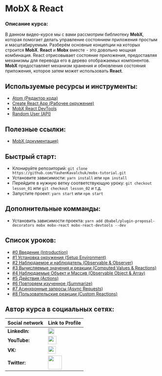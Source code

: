 #  MobX & React

### Описание курса:
В данном видео-курсе мы с вами рассмотрим библиотеку **MobX**, которая помогает делать управление состоянием приложения простым и масштабируемым. Разберём основные концепции на которых строится **MobX**. **React** и **Mobx** вместе  - это довольно  мощная комбинация. React отрисовывает состояние приложения, предоставляя механизмы для перевода его в дерево отображаемых компонентов. **MobX** предоставляет механизм хранения и обновления состояния приложения, которое затем может использовать **React**.

## Используемые ресурсы и инструменты:
- [Atom (Редактор кода)](https://atom.io/)
- [Create React App (Рабочее окружение)](https://github.com/facebook/create-react-app)
- [MobX React DevTools](https://github.com/mobxjs/mobx-react-devtools)
- [Random User (API)](https://randomuser.me)

## Полезные ссылки:
- [MobX (документация)](https://mobx.js.org/)

## Быстрый старт:
- Клонируйте репозиторий: `git clone https://github.com/YauhenKavalchuk/mobx-tutorial.git`
- Установите зависимости: `yarn install` или `npm install`
- Перейдите в нужную ветку соответствующую уроку: `git checkout lesson_01` или `git checkout lesson_02` и т.д.
- Запустите проект: `yarn start` или `npm start`

## Дополнительные комманды:
- Установить зависимости проекта:
`yarn add @babel/plugin-proposal-decorators mobx mobx-react mobx-react-devtools --dev`

## Список уроков:
- [#0 Введение (Introduction)](https://youtu.be/SKy3vXLh8A8)
- [#1 Установка окружения (Setup Environment​)](https://youtu.be/XLo987DV4uk)
- [#2 Наблюдаемое и наблюдатель (Observable & Observer)](https://youtu.be/B1Np7xzLG4o)
- [#3 Вычисляемые значения и реакции (Computed Values & Reactions)](https://youtu.be/EXsyEgNmDoI)
- [#4 Наблюдаемые Объект и Массив (Observable Object & Array)](https://youtu.be/hkvzZz3j3Lo)
- [#5 Действия (Actions)](https://youtu.be/tDjf6loGNSo)
- [#6 Повторяем изученное (Summarize)](https://youtu.be/P74GHpVxQSs)
- [#7 Асинхронные запросы (Async Requests)](https://youtu.be/6m8VJLjc1qg)
- [#8 Пользовательские реакции (Custom Reactions)](https://youtu.be/YBaDerUNQCw)

## Автор курса в социальных сетях:
Social network | Link to Profile
-----|-----
**LinkedIn:** | [<img src="https://upload.wikimedia.org/wikipedia/commons/thumb/0/01/LinkedIn_Logo.svg/1280px-LinkedIn_Logo.svg.png" height="20" />](http://www.linkedin.com/in/YauhenKavalchuk)
**YouTube:** | [<img src="https://upload.wikimedia.org/wikipedia/commons/thumb/e/e1/Logo_of_YouTube_%282015-2017%29.svg/1280px-Logo_of_YouTube_%282015-2017%29.svg.png" height="27" />](https://youtube.com/c/YauhenKavalchuk)
**VK:** | [<img src="http://pngimg.com/uploads/vkontakte/vkontakte_PNG27.png" height="25" />](http://vk.com/YauhenKavalchuk)
**Twitter:** | [<img src="http://www.stickpng.com/assets/images/580b57fcd9996e24bc43c53e.png" height="45" />](https://twitter.com/YauhenKavalchuk)
